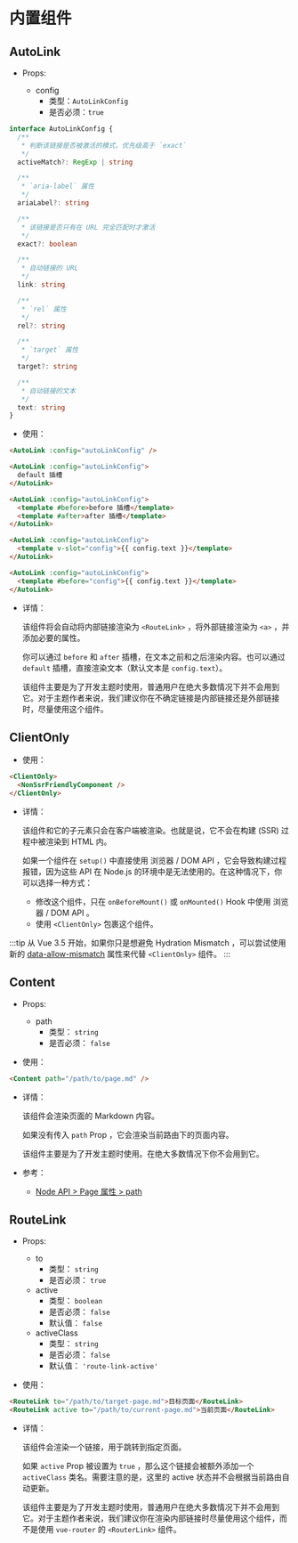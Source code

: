 # 内置组件

## AutoLink

- Props:

  - config
    - 类型：`AutoLinkConfig`
    - 是否必须：`true`

```ts
interface AutoLinkConfig {
  /**
   * 判断该链接是否被激活的模式，优先级高于 `exact`
   */
  activeMatch?: RegExp | string

  /**
   * `aria-label` 属性
   */
  ariaLabel?: string

  /**
   * 该链接是否只有在 URL 完全匹配时才激活
   */
  exact?: boolean

  /**
   * 自动链接的 URL
   */
  link: string

  /**
   * `rel` 属性
   */
  rel?: string

  /**
   * `target` 属性
   */
  target?: string

  /**
   * 自动链接的文本
   */
  text: string
}
```

- 使用：

```md
<AutoLink :config="autoLinkConfig" />

<AutoLink :config="autoLinkConfig">
  default 插槽
</AutoLink>

<AutoLink :config="autoLinkConfig">
  <template #before>before 插槽</template>
  <template #after>after 插槽</template>
</AutoLink>

<AutoLink :config="autoLinkConfig">
  <template v-slot="config">{{ config.text }}</template>
</AutoLink>

<AutoLink :config="autoLinkConfig">
  <template #before="config">{{ config.text }}</template>
</AutoLink>
```

- 详情：

  该组件将会自动将内部链接渲染为 `<RouteLink>` ，将外部链接渲染为 `<a>` ，并添加必要的属性。

  你可以通过 `before` 和 `after` 插槽，在文本之前和之后渲染内容。也可以通过 `default` 插槽，直接渲染文本（默认文本是 `config.text`）。

  该组件主要是为了开发主题时使用，普通用户在绝大多数情况下并不会用到它。对于主题作者来说，我们建议你在不确定链接是内部链接还是外部链接时，尽量使用这个组件。

## ClientOnly

- 使用：

```md
<ClientOnly>
  <NonSsrFriendlyComponent />
</ClientOnly>
```

- 详情：

  该组件和它的子元素只会在客户端被渲染。也就是说，它不会在构建 (SSR) 过程中被渲染到 HTML 内。

  如果一个组件在 `setup()` 中直接使用 浏览器 / DOM API ，它会导致构建过程报错，因为这些 API 在 Node.js 的环境中是无法使用的。在这种情况下，你可以选择一种方式：

  - 修改这个组件，只在 `onBeforeMount()` 或 `onMounted()` Hook 中使用 浏览器 / DOM API 。
  - 使用 `<ClientOnly>` 包裹这个组件。

:::tip
从 Vue 3.5 开始，如果你只是想避免 Hydration Mismatch ，可以尝试使用新的 [data-allow-mismatch](https://blog.vuejs.org/posts/vue-3-5#data-allow-mismatch) 属性来代替 `<ClientOnly>` 组件。
:::

## Content

- Props:

  - path
    - 类型： `string`
    - 是否必须： `false`

- 使用：

```md
<Content path="/path/to/page.md" />
```

- 详情：

  该组件会渲染页面的 Markdown 内容。

  如果没有传入 `path` Prop ，它会渲染当前路由下的页面内容。

  该组件主要是为了开发主题时使用。在绝大多数情况下你不会用到它。

- 参考：
  - [Node API > Page 属性 > path](./node-api.md#path)

## RouteLink

- Props:

  - to
    - 类型： `string`
    - 是否必须： `true`
  - active
    - 类型： `boolean`
    - 是否必须： `false`
    - 默认值： `false`
  - activeClass
    - 类型： `string`
    - 是否必须： `false`
    - 默认值： `'route-link-active'`

- 使用：

```md
<RouteLink to="/path/to/target-page.md">目标页面</RouteLink>
<RouteLink active to="/path/to/current-page.md">当前页面</RouteLink>
```

- 详情：

  该组件会渲染一个链接，用于跳转到指定页面。

  如果 `active` Prop 被设置为 `true` ，那么这个链接会被额外添加一个 `activeClass` 类名。需要注意的是，这里的 active 状态并不会根据当前路由自动更新。

  该组件主要是为了开发主题时使用，普通用户在绝大多数情况下并不会用到它。对于主题作者来说，我们建议你在渲染内部链接时尽量使用这个组件，而不是使用 `vue-router` 的 `<RouterLink>` 组件。
